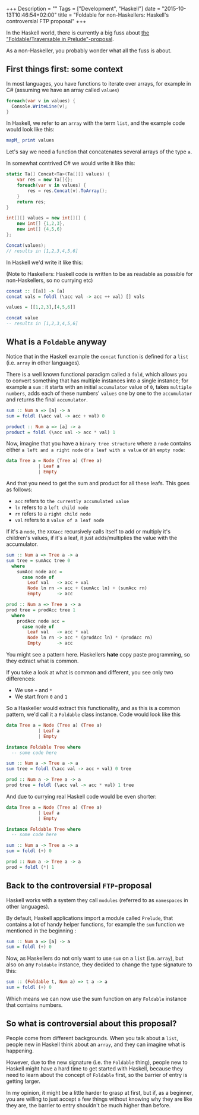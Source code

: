 +++
Description = ""
Tags = ["Development", "Haskell"]
date = "2015-10-13T10:46:54+02:00"
title = "Foldable for non-Haskellers: Haskell's controversial FTP proposal"
+++

In the Haskell world, there is currently a big fuss about
[the "Foldable/Traversable in Prelude"-proposal](https://wiki.haskell.org/Foldable_Traversable_In_Prelude).

As a non-Haskeller, you probably wonder what all the fuss is about.

## First things first: some context

In most languages, you have functions to iterate over arrays, for example in C# (assuming we have an array called `values`)

```C#
foreach(var v in values) {
  Console.WriteLine(v);
}
```

In Haskell, we refer to an `array` with the term `list`, and the example code would look like this:

```Haskell
mapM_ print values
```

Let's say we need a function that concatenates several arrays of the type `a`.

In somewhat contrived C# we would write it like this:

```C#
static Ta[] Concat<Ta>(Ta[][] values) {
    var res = new Ta[]{};
    foreach(var v in values) {
        res = res.Concat(v).ToArray();
    }
    return res;
}

int[][] values = new int[][] {
    new int[] {1,2,3},
    new int[] {4,5,6}
};

Concat(values);
// results in [1,2,3,4,5,6]
```
In Haskell we'd write it like this:

(Note to Haskellers: Haskell code is written to be as readable as possible for non-Haskellers, so no currying etc)

```Haskell
concat :: [[a]] -> [a]
concat vals = foldl (\acc val -> acc ++ val) [] vals

values = [[1,2,3],[4,5,6]]

concat value
-- results in [1,2,3,4,5,6]
```

## What is a `Foldable` anyway

Notice that in the Haskell example the `concat` function is defined for a `list` (i.e. `array` in other languages).

There is a well known functional paradigm called a `fold`, which allows you to convert something that has multiple
instances into a single instance; for example a `sum` : it starts with an initial `accumulator` value of `0`, takes
`multiple numbers`, adds each of these numbers' `values` one by one to the `accumulator` and returns the final `accumulator`.

```Haskell
sum :: Num a => [a] -> a
sum = foldl (\acc val -> acc + val) 0

product :: Num a => [a] -> a
product = foldl (\acc val -> acc * val) 1
```

Now, imagine that you have a `binary tree structure` where a `node` contains either `a left and a right node` or `a leaf with a value` or an `empty node`:

```Haskell
data Tree a = Node (Tree a) (Tree a)
            | Leaf a
            | Empty
```

And that you need to get the sum and product for all these leafs. This goes as follows:

- `acc` refers to `the currently accumulated value`
- `ln` refers to a `left child node`
- `rn` refers to a `right child node`
- `val` refers to a `value of a leaf node`

If it's a `node`, the `XXXacc` recursively calls itself to add or multiply it's children's values,
if it's a leaf, it just adds/multiplies the value with the accumulator.

```Haskell
sum :: Num a => Tree a -> a
sum tree = sumAcc tree 0
  where
    sumAcc node acc =
      case node of
        Leaf val   -> acc + val
        Node ln rn -> acc + (sumAcc ln) + (sumAcc rn)
        Empty      -> acc

prod :: Num a => Tree a -> a
prod tree = prodAcc tree 1
  where
    prodAcc node acc =
      case node of
        Leaf val   -> acc * val
        Node ln rn -> acc * (prodAcc ln) * (prodAcc rn)
        Empty      -> acc
```

You might see a pattern here. Haskellers **hate** copy paste programming, so they extract what is common.

If you take a look at what is common and different, you see only two differences:

- We use `+` and `*`
- We start from `0` and `1`

So a Haskeller would extract this functionality, and as this is a common pattern, we'd call it a `Foldable` class instance. Code would look like this

```Haskell
data Tree a = Node (Tree a) (Tree a)
            | Leaf a
            | Empty

instance Foldable Tree where
  -- some code here

sum :: Num a -> Tree a -> a
sum tree = foldl (\acc val -> acc + val) 0 tree

prod :: Num a -> Tree a -> a
prod tree = foldl (\acc val -> acc * val) 1 tree
```

And due to currying real Haskell code would be even shorter:

```Haskell
data Tree a = Node (Tree a) (Tree a)
            | Leaf a
            | Empty

instance Foldable Tree where
  -- some code here

sum :: Num a -> Tree a -> a
sum = foldl (+) 0

prod :: Num a -> Tree a -> a
prod = foldl (*) 1
```

## Back to the controversial `FTP`-proposal

Haskell works with a system they call `modules` (referred to as `namespaces` in other languages).

By default, Haskell applications import a module called `Prelude`, that contains a lot of handy helper functions, for example the `sum` function we mentioned in the beginning :

```Haskell
sum :: Num a => [a] -> a
sum = foldl (+) 0
```

Now, as Haskellers do not only want to use `sum` on a `list` (i.e. `array`), but also on any `Foldable` instance, they decided to change the type signature to this:

```Haskell
sum :: (Foldable t, Num a) => t a -> a
sum = foldl (+) 0
```
Which means we can now use the sum function on any `Foldable` instance that contains numbers.

## So what is controversial about this proposal?

People come from different backgrounds. When you talk about a `list`, people new in Haskell think about an `array`, and they can imagine what is happening.

However, due to the new signature (i.e. the `Foldable` thing), people new to Haskell might have a hard time to get started with Haskell, because they need to learn about
the concept of `Foldable` first, so the barrier of entry is getting larger.

In my opinion, it might be a little harder to grasp at first, but if, as a beginner, you are willing to just accept a few things without knowing why they are like they are,
the barrier to entry shouldn't be much higher than before.
